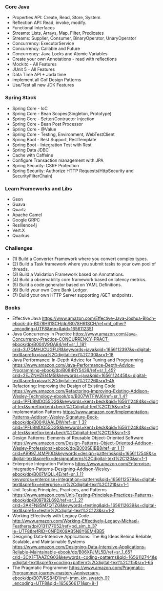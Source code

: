 ### Core Java

* Properties API: Create, Read, Store, System.
* Reflection API: Read, invoke, modify.
* Functional Interfaces
* Streams: Lists, Arrays, Map, Filter, Predicates
* Streams: Supplier, Consumer, BinaryOperator, UnaryOperator
* Concurrency: ExecutorService
* Concurrency: Callable and Future
* Concurrency: Java Locks and Atomic Variables
* Create your own Annotations - read with reflections
* Mockito - All Features
* JUnit 5 - All Features
* Data Time API + Joda time
* Implement all Gof Design Patterns
* Use/Test all new JDK Features

### Spring Stack 

* Spring Core - IoC
* Spring Core - Bean Scopes(Singleton, Prototype)
* Spring Core - Setter/Contructor Injection
* Spring Core - Bean Post Processor
* Spring Core - @Value
* Spring Core - Testing, Environment, WebTestClient
* Spring Boot - Rest Support, RestTemplate
* Spring Boot - Integration Test with Rest
* Spring Data JDBC
* Cache with Caffeine
* Configure Transaction management with JPA
* Spring Security: CSRF Protection
* Spring Security: Authorize HTTP Requests(HttpSecurity and SecurityFilterChain)

### Learn Frameworks and Libs

* Gson
* Guava
* Quartz
* Apache Camel
* Google GRPC
* Resilience4j
* Vert.X
* Quarkus

### Challenges

* (1) Build a Converter Framework where you convert complex types.
* (2) Build a Task framework where you submit tasks to your own pool of threads.
* (3) Build a Validation Framework based on Annotations.
* (4) Build a observability core framework based on latency metrics.
* (5) Build a code generator based on YAML Definitions.
* (6) Build your own Core Bank Ledger.
* (7) Build your own HTTP Server supporting /GET endpoints.

### Books

* Effective Java
https://www.amazon.com/Effective-Java-Joshua-Bloch-ebook-dp-B078H61SCH/dp/B078H61SCH/ref=mt_other?_encoding=UTF8&me=&qid=1656112351
* Java Concurrency in Practice
https://www.amazon.com/Java-Concurrency-Practice-CONCURRENCY-PRACT-ebook/dp/B004V9OA84/ref=sr_1_18?crid=3J7QMHJCUGFUR&keywords=java&qid=1656112397&s=digital-text&sprefix=java%2Cdigital-text%2C130&sr=1-18
* Java Performance: In-Depth Advice for Tuning and Programming
https://www.amazon.com/Java-Performance-Depth-Advice-Programming-ebook/dp/B084RY5438/ref=sr_1_45?crid=2EJZNHZEI4M5I&keywords=java&qid=1656112445&s=digital-text&sprefix=java%2Cdigital-text%2C126&sr=1-45
* Refactoring: Improving the Design of Existing Code
https://www.amazon.com/Refactoring-Improving-Existing-Addison-Wesley-Technology-ebook/dp/B007WTFWJ6/ref=sr_1_4?crid=1PFLBMDO55DGS&keywords=kent+beck&qid=1656112484&s=digital-text&sprefix=kent+beck%2Cdigital-text%2C125&sr=1-4
* Implementation Patterns
https://www.amazon.com/Implementation-Patterns-Addison-Wesley-Signature-Beck-ebook/dp/B004UAALDW/ref=sr_1_3?crid=1PFLBMDO55DGS&keywords=kent+beck&qid=1656112484&s=digital-text&sprefix=kent+beck%2Cdigital-text%2C125&sr=1-3
* Design Patterns: Elements of Reusable Object-Oriented Software 
https://www.amazon.com/Design-Patterns-Object-Oriented-Addison-Wesley-Professional-ebook/dp/B000SEIBB8/ref=sr_1_1?crid=AB99ZJ4MPI0D&keywords=design+patterns&qid=1656112548&s=digital-text&sprefix=designpatterns%2Cdigital-text%2C120&sr=1-1
* Enterprise Integration Patterns
https://www.amazon.com/Enterprise-Integration-Patterns-Designing-Addison-Wesley-ebook/dp/B007MQLL4E/ref=sr_1_1?keywords=enterprise+integration+patterns&qid=1656112579&s=digital-text&sprefix=enterprise+in%2Cdigital-text%2C121&sr=1-1
* Unit Testing Principles, Practices, and Patterns
https://www.amazon.com/Unit-Testing-Principles-Practices-Patterns-ebook/dp/B09782L692/ref=sr_1_2?crid=3AKFN85M7QTZG&keywords=testing&qid=1656112639&s=digital-text&sprefix=testin%2Cdigital-text%2C123&sr=1-2
* Working Effectively with Legacy Code
http://www.amazon.com/Working-Effectively-Legacy-Michael-Feathers/dp/0131177052/ref=pd_sim_b_3?ie=UTF8&refRID=0NFDX09AB5N8Y6EM4BB5
* Designing Data-Intensive Applications: The Big Ideas Behind Reliable, Scalable, and Maintainable Systems
https://www.amazon.com/Designing-Data-Intensive-Applications-Reliable-Maintainable-ebook/dp/B06XPJML5D/ref=sr_1_65?crid=3CX1FTAAZCG03&keywords=coding+patterns&qid=1656112744&s=digital-text&sprefix=coding+pattern%2Cdigital-text%2C115&sr=1-65
* The Pragmatic Programmer
https://www.amazon.com/Pragmatic-Programmer-journey-mastery-Anniversary-ebook/dp/B07VRS84D1/ref=tmm_kin_swatch_0?_encoding=UTF8&qid=1656566171&sr=8-1